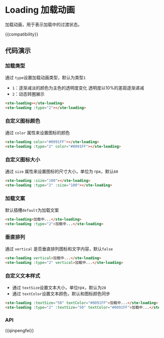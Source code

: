 # Loading 加载动画

加载动画，用于表示加载中的过渡状态。

{{compatibility}}

## 代码演示

### 加载类型

通过 `type`设置加载动画类型，默认为类型`1`

-   `1`：逐渐减淡的颜色为主色的透明度变化 透明度以10%的差距逐渐递减
-   `2`：动态转圈展示

```html
<ste-loading></ste-loading>
<ste-loading :type="2"></ste-loading>
```

### 自定义图标颜色

通过 `color` 属性来设置图标的颜色

```html
<ste-loading color="#0091FF"></ste-loading>
<ste-loading :type="2" color="#0091FF"></ste-loading>
```

### 自定义图标大小

通过 `size` 属性来设置图标的尺寸大小，单位为 rpx，默认`60`

```html
<ste-loading :size="100"></ste-loading>
<ste-loading :type="2" :size="100"></ste-loading>
```

### 加载文案

默认插槽`default`为加载文案

```html
<ste-loading>加载中...</ste-loading>
<ste-loading :type="2">加载中...</ste-loading>
```

### 垂直排列

通过 `vertical` 是否垂直排列图标和文字内容，默认`false`

```html
<ste-loading vertical>加载中...</ste-loading>
<ste-loading :type="2" vertical>加载中...</ste-loading>
```

### 自定义文本样式

-   通过 `textSize`设置文本大小，单位rpx，默认为`28`
-   通过 `textColor`设置文本颜色，默认和图标颜色同步

```html
<ste-loading :textSize="50" textColor="#0091FF">加载中...</ste-loading>
<ste-loading :type="2" :textSize="50" textColor="#0091FF">加载中...</ste-loading>
```

### API

<!-- props -->

{{qinpengfei}}
